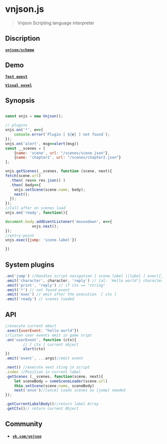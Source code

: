 
# vnjson.js
> Vnjson Scripting language interpreter

## Discription
[__`vnjson/scheme`__](https://github.com/vnjson/scheme)

## Demo
[__`Text quest`__](https://vnjson.github.io/vnjson.js/demo/simple-text-quest/)


[__`Visual novel`__](https://vnjson.github.io/vnjson.js/demo/visual-novel/_dist/)

## Synopsis
```js

const vnjs = new Vnjson();

// plugins
vnjs.on('*', e=>{
	console.error(`Plugin [ ${e} ] not found`);
});
vnjs.on('alert', msg=>alert(msg))
const __scenes = [
	{name: 'scene', url: "/scenes/scene.json"},
	{name: 'chapter2', url: "/scenes/chapter2.json"}
];

vnjs.getScenes(__scenes, function (scene, next){
fetch(scene.url)
  .then( res=> res.json() )
  .then( body=>{
  	vnjs.setScene(scene.name, body);
  	next();
  });
});
//Call after on scenes load
vnjs.on('ready', function(){

document.body.addEventListener('mousedown', e=>{
			vnjs.next();
});
//entry-point
vnjs.exec({jump: 'scene.label'})

})

```


## System plugins

```js
.on('jump') //Handles script navigation [ scene.label ||label ] exec({jump: 'label'})
.emit('character', character, 'reply') // {al: 'Hello world'} character.id == 'al'
.emit('print', 'reply') // if ctx == "string"
.emit('*') // not found event
.emit('exec') // emit after the execution  [ ctx ]
.emit('ready') // scenes loaded

```
## API
```js
//execute current obect
.exec({userEvent: "hello world"})
//listen user events emit in game sript
.on('userEvent', function (ctx){
		// [ ctx ] current object
		alert(ctx)
})
.emit('event', ...args)//emit event

.next() //execute next sting in script
.index //Position in current label
.getScenes (__scenes, function(scene, next){
	let sceneBody = someSceneLoader(scene.url)
	this.setScene(scene.name, sceneBody)
	next('once')//[once] Loads scenes as [jump] needed
});

.getCurrentLabelBody()//return label Array
.getCtx()// return current Object
```


## Community
* [__`vk.com/vnjson`__](https://vk.com/vnjson)

